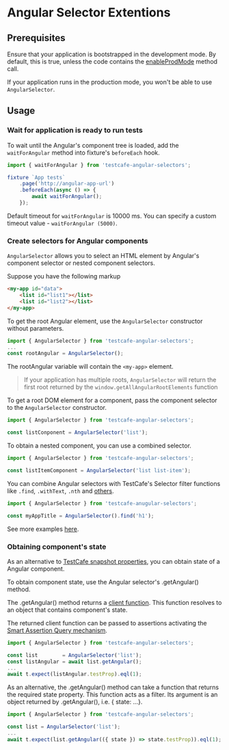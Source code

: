 # Angular Selector Extentions

## Prerequisites
Ensure that your application is bootstrapped in the development mode.
By default, this is true, unless the code contains the [enableProdMode](https://angular.io/api/core/enableProdMode) method call.

If your application runs in the production mode, you won't be able to use `AngularSelector`.

## Usage

### Wait for application is ready to run tests

To wait until the Angular's component tree is loaded, add the `waitForAngular` method into fixture's `beforeEach` hook.

```js
import { waitForAngular } from 'testcafe-angular-selectors';

fixture `App tests`
    .page('http://angular-app-url')
    .beforeEach(async () => {
        await waitForAngular();
    });
```

Default timeout for `waitForAngular` is 10000 ms.
You can specify a custom timeout value - `waitForAngular (5000)`.

### Create selectors for Angular components
`AngularSelector` allows you to select an HTML element by Angular's component selector or nested component selectors.

Suppose you have the following markup
```html
<my-app id="data">
    <list id="list1"></list>
    <list id="list2"></list>
</my-app>
```

To get the root Angular element, use the `AngularSelector` constructor without parameters.

```js
import { AngularSelector } from 'testcafe-angular-selectors';
...
const rootAngular = AngularSelector();
```
The rootAngular variable will contain the `<my-app>` element.

> If your application has multiple roots, `AngularSelector` will return the first root returned by the `window.getAllAngularRootElements` function
 

To get a root DOM element for a component, pass the component selector to the `AngularSelector` constructor.
```js
import { AngularSelector } from 'testcafe-angular-selectors';

const listConponent = AngularSelector('list');
```

To obtain a nested component, you can use a combined selector.
```js
import { AngularSelector } from 'testcafe-angular-selectors';

const listItemComponent = AngularSelector('list list-item');
```

You can combine Angular selectors with TestCafe's Selector filter functions like `.find`, `.withText`, `.nth` and [others](http://devexpress.github.io/testcafe/documentation/test-api/selecting-page-elements/selectors.html#functional-style-selectors).

```js
import { AngularSelector } from 'testcafe-anugular-selectors';

const myAppTitle = AngularSelector().find('h1');

```

See more examples [here](test/angular-selector-test.js).

### Obtaining component's state

As an alternative to [TestCafe snapshot properties](http://devexpress.github.io/testcafe/documentation/test-api/selecting-page-elements/dom-node-state.html), you can obtain state of a Angular component.

To obtain component state, use the Angular selector's .getAngular() method.

The .getAngular() method returns a [client function](https://devexpress.github.io/testcafe/documentation/test-api/obtaining-data-from-the-client.html). This function resolves to an object that contains component's state.

The returned client function can be passed to assertions activating the [Smart Assertion Query mechanism](https://devexpress.github.io/testcafe/documentation/test-api/assertions/#smart-assertion-query-mechanism).

```js
import { AngularSelector } from 'testcafe-angular-selectors';

const list        = AngularSelector('list');
const listAngular = await list.getAngular();
...
await t.expect(listAngular.testProp).eql(1);
```

As an alternative, the .getAngular() method can take a function that returns the required state property. 
This function acts as a filter. Its argument is an object returned by .getAngular(), i.e. { state: ...}.

```js
import { AngularSelector } from 'testcafe-angular-selectors';

const list = AngularSelector('list');
...
await t.expect(list.getAngular(({ state }) => state.testProp)).eql(1);
```